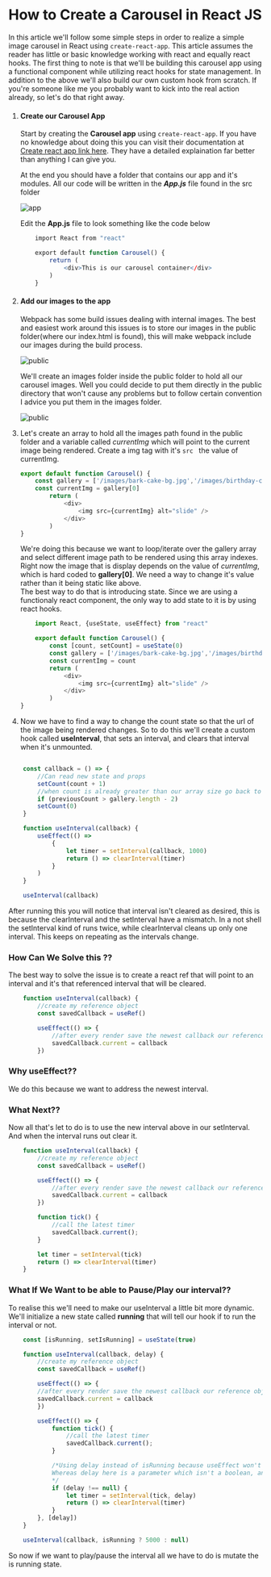 # How to Create a Carousel in React JS
In this article we'll follow some simple steps in order to realize a simple image carousel in React using ``` create-react-app ```. This article assumes the reader has little or basic knowledge working with react and equally react hooks. The first thing to note is that we'll be building this carousel app using a functional component while utilizing react hooks for state management. In addition to the above we'll also build our own custom hook from scratch. If you're someone like me you probably want to kick into the real action already, so let's do that right away. 

1. #### Create our Carousel App
    Start by creating the __Carousel app__ using ``` create-react-app ```. If you have no knowledge about doing this you can visit their documentation at <a href="#">Create react app link here</a>. They have a detailed explaination far better than anything I can give you.

    At the end you should have a folder that contains our app and it's modules. All our code will be written in the ___App.js___ file found in the src folder

    <img src="./public/app.png" alt="app">

    Edit the __App.js__ file to look something like the code below

    ```r 
        import React from "react"

        export default function Carousel() {
            return (
                <div>This is our carousel container</div>
            )
        }
    ```
2. #### Add our images to the app
    Webpack has some build issues dealing with internal images. The best and easiest work around this issues is to store our images in the public folder(where our index.html is found), this will make webpack include our images during the build process.

    <img src="./public/public.png" alt="public">

    We'll create an images folder inside the public folder to hold all our carousel images. Well you could decide to put them directly in the public directory that won't cause any problems but to follow certain convention I advice you put them in the images folder.

    <img src="./public/imagesF.png" alt="public">

3.  Let's create an array to hold all the images path found in the public folder and a variable called _currentImg_ which will point to the current image being rendered. Create a img tag with it's ```src ``` the value of currentImg.   

    ```js
    export default function Carousel() {
        const gallery = ['/images/bark-cake-bg.jpg','/images/birthday-cake.jpg','/imageschocolate.jpg/','/images/cupcakes3.jpg']
        const currentImg = gallery[0]
            return (
                <div>
                    <img src={currentImg} alt="slide" />
                </div>
            )
    }
    
    ```
    We're doing this because we want to loop/iterate over the gallery array and select different image path to be rendered using this array indexes. 
    <br>
    Right now the image that is display depends on the value of _currentImg_, which is hard coded to __gallery[0]__. We need a way to change it's value rather than it being static like above.
    <br>
    The best way to do that is introducing state. Since we are using a functionaly react component, the only way to add state to it is by using react hooks. 
    ```js 
        import React, {useState, useEffect} from "react"

        export default function Carousel() {
            const [count, setCount] = useState(0)
            const gallery = ['/images/bark-cake-bg.jpg','/images/birthday-cake.jpg','/imageschocolate.jpg/','/images/cupcakes3.jpg']
            const currentImg = count
            return (
                <div>
                    <img src={currentImg} alt="slide" />
                </div>
            )
    }

    ```

4. Now we have to find a way to change the count state so that the url of the image being rendered changes. So to do this we'll create a custom hook called __useInterval__, that sets an interval, and clears that interval when it's unmounted.    

```js 

    const callback = () => {
        //Can read new state and props
        setCount(count + 1)
        //when count is already greater than our array size go back to the first index.
        if (previousCount > gallery.length - 2)
        setCount(0)
    }

    function useInterval(callback) {
        useEffect(() =>
            {
                let timer = setInterval(callback, 1000)
                return () => clearInterval(timer)
            }
        )
    }

    useInterval(callback)

```

After running this you will notice that interval isn't cleared as desired, this is because the clearInterval and the setInterval have a mismatch. In a not shell the setInterval kind of runs twice, while clearInterval cleans up only one interval. This keeps on repeating as the intervals change. 

### How Can We Solve this ??
The best way to solve the issue is to create a react ref that will point to an interval and it's that referenced interval that will be cleared. 

```js 
    function useInterval(callback) {
        //create my reference object
        const savedCallback = useRef()

        useEffect(() => {
            //after every render save the newest callback our reference object
            savedCallback.current = callback
        })
```

### Why useEffect?? 
We do this because we want to address the newest interval. 


### What Next??
Now all that's let to do is to use the new interval above in our setInterval. And when the interval runs out clear it. 

```js 
    function useInterval(callback) {
        //create my reference object
        const savedCallback = useRef()

        useEffect(() => {
            //after every render save the newest callback our reference object
            savedCallback.current = callback
        })

        function tick() {
            //call the latest timer 
            savedCallback.current();
        }

        let timer = setInterval(tick)
        return () => clearInterval(timer)
    }
```

### What If We Want to be able to Pause/Play our interval?? 
To realise this we'll need to make our useInterval a little bit more dynamic. We'll initialize a new state called __running__ that will tell our hook if to run the interval or not. 

```js
    const [isRunning, setIsRunning] = useState(true)

    function useInterval(callback, delay) {
        //create my reference object
        const savedCallback = useRef()

        useEffect(() => {
        //after every render save the newest callback our reference object
        savedCallback.current = callback
        })

        useEffect(() => {
            function tick() {
                //call the latest timer 
                savedCallback.current();
            }

            /*Using delay instead of isRunning because useEffect won't trigger a re-render when a boolean changes
            Whereas delay here is a parameter which isn't a boolean, and changes depending on isRunning state. 
            */
            if (delay !== null) {
                let timer = setInterval(tick, delay)
                return () => clearInterval(timer)
            }
        }, [delay])
    }

    useInterval(callback, isRunning ? 5000 : null)
```

So now if we want to play/pause the interval all we have to do is mutate the is running state.
